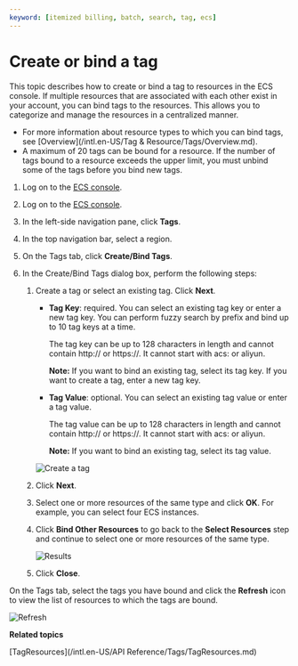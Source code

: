 ```yaml
---
keyword: [itemized billing, batch, search, tag, ecs]
---
```


# Create or bind a tag

This topic describes how to create or bind a tag to resources in the ECS console. If multiple resources that are associated with each other exist in your account, you can bind tags to the resources. This allows you to categorize and manage the resources in a centralized manner.

-   For more information about resource types to which you can bind tags, see [Overview](/intl.en-US/Tag & Resource/Tags/Overview.md).
-   A maximum of 20 tags can be bound for a resource. If the number of tags bound to a resource exceeds the upper limit, you must unbind some of the tags before you bind new tags.

1.  Log on to the [ECS console](https://ecs.console.aliyun.com).

2.  Log on to the [ECS console](https://partners-intl.console.aliyun.com/#/ecs).

3.  In the left-side navigation pane, click **Tags**.

4.  In the top navigation bar, select a region.

5.  On the Tags tab, click **Create/Bind Tags**.

6.  In the Create/Bind Tags dialog box, perform the following steps:

    1.  Create a tag or select an existing tag. Click **Next**.

        -   **Tag Key**: required. You can select an existing tag key or enter a new tag key. You can perform fuzzy search by prefix and bind up to 10 tag keys at a time.

            The tag key can be up to 128 characters in length and cannot contain http:// or https://. It cannot start with acs: or aliyun.

            **Note:** If you want to bind an existing tag, select its tag key. If you want to create a tag, enter a new tag key.

        -   **Tag Value**: optional. You can select an existing tag value or enter a tag value.

            The tag value can be up to 128 characters in length and cannot contain http:// or https://. It cannot start with acs: or aliyun.

            **Note:** If you want to bind an existing tag, select its tag value.

        ![Create a tag](../images/p103306.png)

    2.  Click **Next**.

    3.  Select one or more resources of the same type and click **OK**. For example, you can select four ECS instances.

    4.  Click **Bind Other Resources** to go back to the **Select Resources** step and continue to select one or more resources of the same type.

        ![Results](../images/p103307.png)

    5.  Click **Close**.


On the Tags tab, select the tags you have bound and click the **Refresh** icon to view the list of resources to which the tags are bound.

![Refresh](../images/p49484.png)

**Related topics**  


[TagResources](/intl.en-US/API Reference/Tags/TagResources.md)

